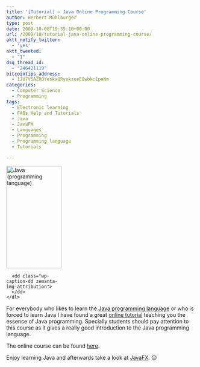 ```yaml
---
title: '[Tutorial] – Java Online Programming Course'
author: Herbert Mühlburger
type: post
date: 2009-10-08T19:35:10+00:00
url: /2009/10/tutorial-java-online-programming-course/
aktt_notify_twitter:
  - 'yes'
aktt_tweeted:
  - "1"
dsq_thread_id:
  - "246421119"
bitcointips_address:
  - 1JU7V5AZRQYeskxQRyxkzueE8wbkc1peNm
categories:
  - Computer Science
  - Programming
tags:
  - Electronic learning
  - FAQs Help and Tutorials
  - Java
  - JavaFX
  - Languages
  - Programming
  - Programming language
  - Tutorials

---
```

<div class="zemanta-img zemanta-action-dragged">
  <div>
    <dl class="wp-caption alignright" style="width: 157px;">
      <dt class="wp-caption-dt">
        <a href="http://en.wikipedia.org/wiki/Image:Java_logo.svg"><img title="Java (programming language)" src="http://upload.wikimedia.org/wikipedia/en/thumb/3/39/Java_logo.svg/300px-Java_logo.svg.png" alt="Java (programming language)" width="147" height="270" /></a>
      </dt>
      
      <dd class="wp-caption-dd zemanta-img-attribution">
      </dd>
    </dl>
  </div>
</div>

For everybody who likes to learn the <a class="zem_slink" title="Java (programming language)" rel="homepage" href="http://java.sun.com">Java programming language</a> or who is forced to learn Java I have found a great <a title="Java Programming Course" href="http://www.javapassion.com/javaintro/#Topics" target="_blank">online tutorial</a> teaching you the essence of Java programming. Specially students should pay attention to this course as it gives a really good introduction to the Java programming language.

The online course can be found <a title="Java Programming Course" href="http://www.javapassion.com/javaintro/#Topics" target="_blank">here</a>.

Enjoy learning Java and afterwards take a look at <a title="JavaFX" href="http://www.javafx.com" target="_blank">JavaFX</a>. 😉
